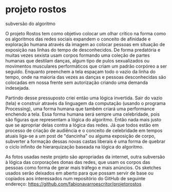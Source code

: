 # projeto rostos
subversão do algoritmo


O projeto Rostos tem como objetivo colocar um olhar crítico na forma como os algoritmos das redes sociais expandem o conceito de afinidade e exploração humana através da imagem ao colocar pessoas em situação de exposição nas linhas do tempo de desconhecidos. De forma predatória e muitas vezes sexista usam corpos formando uma coleção de partes humanas que destilam danças, algum tipo de pulos sexualizados ou movimentos musculares performáticos que criam um padrão corpóreo a ser seguido.
Enquanto preenchem a tela espaçam todo o vazio da linha do tempo, onde na maioria das vezes as danças e pessoas desconhecidas são colocadas em nossa frente sem autorização criando uma demanda indesejada.

Partindo desse pressuposto criei então uma lógica invertida.
Sair do vazio (tela) e construir através da linguagem da computação (usando o programa Processing), uma forma humana que também criará uma performance enchendo a tela. Essa forma humana será sempre uma celebridade, pois são figuras que representam a lógica do algoritmo. Então nada mais justo que se apropriar delas contra a lógica das redes.
Já que todos estão em processo de criação de audiência e o conceito de celebridade em tempos atuais liga-se a um post de "dancinha" ou alguma exposição de corpo, subverter a formação dessas novas castas liberais é uma forma de quebrar o ciclo infinito de hierarquização baseada na lógica do algoritmo.

As fotos usadas neste projeto são apropriadas da internet, outra subversão à lógica das corporações donas das redes, que usam os corpos das pessoas como forma de gerar mais tráfego e mais anúncios.
Os sketches usados serão deixados em aberto para que possam servir de base ou copiados aos interessados num repositório do GitHub de seguinte endereço:
https://github.com/fabionavarroescritor/projetorostos

